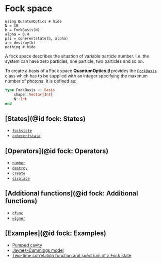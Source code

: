 # Fock space

```@example
using QuantumOptics # hide
N = 10
b = FockBasis(N)
alpha = 0.4
psi = coherentstate(b, alpha)
a = destroy(b)
nothing # hide
```

A fock space describes the situation of variable particle number. I.e. the system can have zero particles, one particle, two particles and so on.

To create a basis of a Fock space **QuantumOptics.jl** provides the [`FockBasis`](@ref) class which has to be supplied with an integer specifying the maximum number of photons. It is defined as:

```julia
type FockBasis <: Basis
    shape::Vector{Int}
    N::Int
end
```

## [States](@id fock: States)

* [`fockstate`](@ref)
* [`coherentstate`](@ref)


## [Operators](@id fock: Operators)

* [`number`](@ref)
* [`destroy`](@ref)
* [`create`](@ref)
* [`displace`](@ref)


## [Additional functions](@id fock: Additional functions)

* [`qfunc`](@ref)
* [`wigner`](@ref)


## [Examples](@id fock: Examples)

* [Pumped cavity](@ref)
* [Jaynes-Cummings model](@ref)
* [Two-time correlation function and spectrum of a Fock state](@ref)
